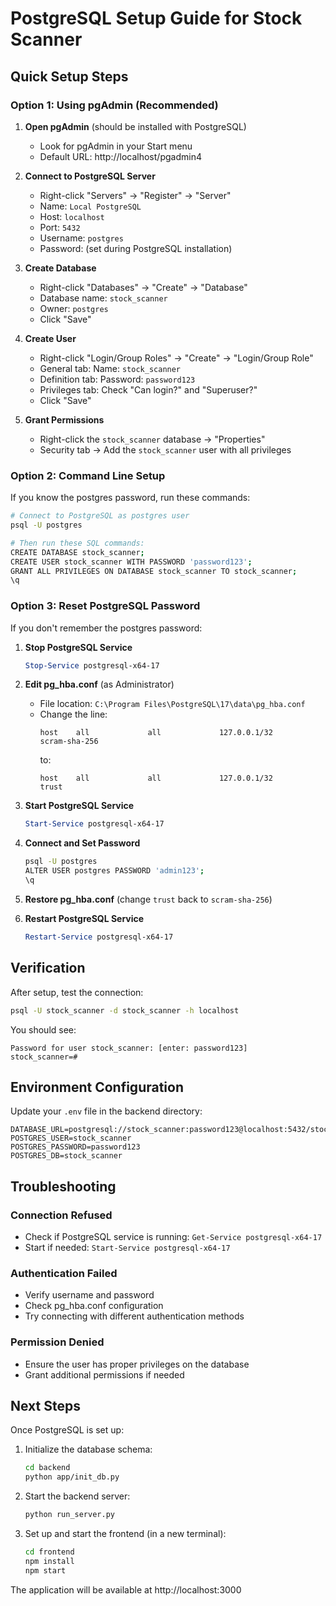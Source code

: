 # PostgreSQL Setup Guide for Stock Scanner

## Quick Setup Steps

### Option 1: Using pgAdmin (Recommended)

1. **Open pgAdmin** (should be installed with PostgreSQL)
   - Look for pgAdmin in your Start menu
   - Default URL: http://localhost/pgadmin4

2. **Connect to PostgreSQL Server**
   - Right-click "Servers" → "Register" → "Server"
   - Name: `Local PostgreSQL`
   - Host: `localhost`
   - Port: `5432`
   - Username: `postgres`
   - Password: (set during PostgreSQL installation)

3. **Create Database**
   - Right-click "Databases" → "Create" → "Database"
   - Database name: `stock_scanner`
   - Owner: `postgres`
   - Click "Save"

4. **Create User**
   - Right-click "Login/Group Roles" → "Create" → "Login/Group Role"
   - General tab: Name: `stock_scanner`
   - Definition tab: Password: `password123`
   - Privileges tab: Check "Can login?" and "Superuser?"
   - Click "Save"

5. **Grant Permissions**
   - Right-click the `stock_scanner` database → "Properties"
   - Security tab → Add the `stock_scanner` user with all privileges

### Option 2: Command Line Setup

If you know the postgres password, run these commands:

```bash
# Connect to PostgreSQL as postgres user
psql -U postgres

# Then run these SQL commands:
CREATE DATABASE stock_scanner;
CREATE USER stock_scanner WITH PASSWORD 'password123';
GRANT ALL PRIVILEGES ON DATABASE stock_scanner TO stock_scanner;
\q
```

### Option 3: Reset PostgreSQL Password

If you don't remember the postgres password:

1. **Stop PostgreSQL Service**
   ```powershell
   Stop-Service postgresql-x64-17
   ```

2. **Edit pg_hba.conf** (as Administrator)
   - File location: `C:\Program Files\PostgreSQL\17\data\pg_hba.conf`
   - Change the line:
     ```
     host    all             all             127.0.0.1/32            scram-sha-256
     ```
     to:
     ```
     host    all             all             127.0.0.1/32            trust
     ```

3. **Start PostgreSQL Service**
   ```powershell
   Start-Service postgresql-x64-17
   ```

4. **Connect and Set Password**
   ```bash
   psql -U postgres
   ALTER USER postgres PASSWORD 'admin123';
   \q
   ```

5. **Restore pg_hba.conf** (change `trust` back to `scram-sha-256`)

6. **Restart PostgreSQL Service**
   ```powershell
   Restart-Service postgresql-x64-17
   ```

## Verification

After setup, test the connection:

```bash
psql -U stock_scanner -d stock_scanner -h localhost
```

You should see:
```
Password for user stock_scanner: [enter: password123]
stock_scanner=#
```

## Environment Configuration

Update your `.env` file in the backend directory:

```env
DATABASE_URL=postgresql://stock_scanner:password123@localhost:5432/stock_scanner
POSTGRES_USER=stock_scanner
POSTGRES_PASSWORD=password123
POSTGRES_DB=stock_scanner
```

## Troubleshooting

### Connection Refused
- Check if PostgreSQL service is running: `Get-Service postgresql-x64-17`
- Start if needed: `Start-Service postgresql-x64-17`

### Authentication Failed
- Verify username and password
- Check pg_hba.conf configuration
- Try connecting with different authentication methods

### Permission Denied
- Ensure the user has proper privileges on the database
- Grant additional permissions if needed

## Next Steps

Once PostgreSQL is set up:

1. Initialize the database schema:
   ```bash
   cd backend
   python app/init_db.py
   ```

2. Start the backend server:
   ```bash
   python run_server.py
   ```

3. Set up and start the frontend (in a new terminal):
   ```bash
   cd frontend
   npm install
   npm start
   ```

The application will be available at http://localhost:3000